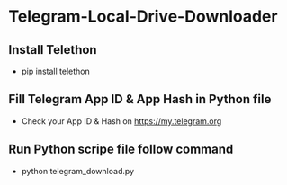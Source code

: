 # Telegram-Local-Drive-Downloader

## Install Telethon
- pip install telethon
  
## Fill Telegram App ID & App Hash in Python file
- Check your App ID & Hash on https://my.telegram.org
  
## Run Python scripe file follow command
- python telegram_download.py 
